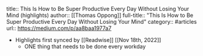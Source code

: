 title:: This Is How to Be Super Productive Every Day Without Losing Your Mind (highlights)
author:: [[Thomas Oppong]]
full-title:: "This Is How to Be Super Productive Every Day Without Losing Your Mind"
category:: #articles
url:: https://medium.com/p/aa8baa1977a7

- Highlights first synced by [[Readwise]] [[Nov 18th, 2022]]
	- ONE thing that needs to be done every workday